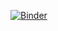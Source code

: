 [![Binder](https://mybinder.org/badge.svg)](https://mybinder.org/v2/gh/cinemascience/cinema_binder/HEAD?filepath=sphere%2Fsphere.ipynb)
